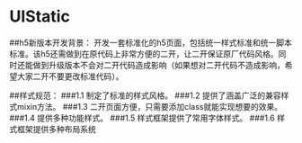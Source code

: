 # UIStatic
##h5新版本开发背景：
    开发一套标准化的h5页面，包括统一样式标准和统一脚本标准。该h5还需做到在原代码上非常方便的二开，让二开保证原厂代码风格。同时还能做到升级版本不会对二开代码造成影响（如果想对二开代码不造成影响，希望大家二开不要更改标准代码）。

##样式规范：
###1.1 制定了标准的样式风格。
###1.2 提供了涵盖广泛的兼容样式mixin方法。
###1.3 二开页面方便，只需要添加class就能实现想要的效果。
###1.4 提供多种功能样式。
###1.5 样式框架提供了常用字体样式。
###1.6 样式框架提供多种布局系统

